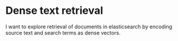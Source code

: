 # Dense text retrieval

I want to explore retrieval of documents in elasticsearch by encoding source text and search terms as dense vectors.
